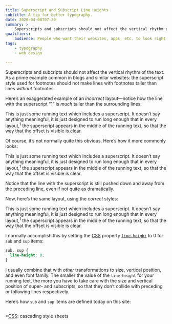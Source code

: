 ```yaml
---
title: Superscript and Subscript Line Heights
subtitle: A tip for better typography.
date: 2020-04-08T07:30
summary: >
    Superscripts and subscripts should not affect the vertical rhythm of the text.
qualifiers:
    audience: People who want their websites, apps, etc. to look right.
tags:
    - typography
    - web design

---
```


Superscripts and subcripts should not affect the vertical rhythm of the text. As a prime example common in blogs and similar websites: the superscript style used for footnotes should not make lines with footnotes taller than lines *without* footnotes.

Here’s an exaggerated example of an *incorrect* layout—notice how the line with the superscript “1” is *much* taller than the surrounding lines:

<div style="sup { line-height: 3 }">

This is just some running text which includes a superscript. It doesn’t say anything meaningful, it is just designed to run long enough that in every layout,<sup>1</sup> the superscript appears in the middle of the running text, so that the way that the offset is visible is clear.

</div>

Of course, it’s not normally quite this obvious. Here’s how it more commonly looks:

<div style="sup { line-height: inherit }">

This is just some running text which includes a superscript. It doesn’t say anything meaningful, it is just designed to run long enough that in every layout,<sup>1</sup> the superscript appears in the middle of the running text, so that the way that the offset is visible is clear.

</div>

Notice that the line with the superscript is still pushed down and away from the preceding line, even if not quite as dramatically.

Now, here’s the same layout, using the *correct* styles:

<div style="sup { line-height: 0 }">

This is just some running text which includes a superscript. It doesn’t say anything meaningful, it is just designed to run long enough that in every layout,<sup>1</sup> the superscript appears in the middle of the running text, so that the way that the offset is visible is clear.

</div>

I normally accomplish this by setting the [CSS] property [`line-height`][lh] to 0 for `sub` and `sup` items:

```css
sub, sup {
  line-height: 0;
}
```

I usually combine that with *other* transformations to size, vertical position, and even font family. The smaller the value of the `line-height` for your running text, the more you have to take care with the size and vertical position of super- and subscripts, so that they don’t collide with preceding or following lines respectively.

Here’s how `sub` and `sup` items are defined today on this site:

```css
```

[CSS]: https://developer.mozilla.org/en-US/docs/Web/CSS 
[lh]: https://developer.mozilla.org/en-US/docs/Web/CSS/line-height

*[CSS]: cascading style sheets